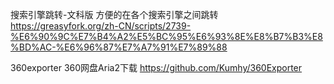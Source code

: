 搜索引擎跳转-文科版
方便的在各个搜索引擎之间跳转
https://greasyfork.org/zh-CN/scripts/2739-%E6%90%9C%E7%B4%A2%E5%BC%95%E6%93%8E%E8%B7%B3%E8%BD%AC-%E6%96%87%E7%A7%91%E7%89%88

360exporter
360网盘Aria2下载
https://github.com/Kumhy/360Exporter
